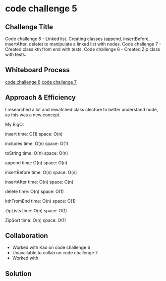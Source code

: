 # code challenge 5

## Challenge Title

Code challenge 6 - Linked list. Creating classes (append, insertBefore, insertAfter, delete) to manipulate a linked list with nodes.
Code challenge 7 - Created class kth from end with tests.
Code challenge 8 - Created Zip class with tests.

## Whiteboard Process

[code challenge 6](../401-code-challenges/whiteboard-images/whiteboard6.png)
[code challenge 7](../401-code-challenges//whiteboard-images/whiteboard7.png)

## Approach & Efficiency

I researched a lot and rewatched class clecture to better understand node, as this was a new concept.

My BigO:

insert
time: O(1)
space: O(n)

includes
time: O(n)
space: O(1)

toString
time: O(n)
space: O(n)

append
time: O(n)
space: O(n)

insertBefore
time: O(n)
space: O(n)

insertAfter
time: O(n)
space: O(n)

delete
time: O(n)
space: O(1)

kthFromEnd
time: O(n)
space: O(1)

ZipLists
time: O(n)
space: O(1)

ZipSort
time: O(n)
space: O(1)

## Collaboration

- Worked with Kao on code challenge 6
- Unavailable to collab on code challenge 7
- Worked with

## Solution
